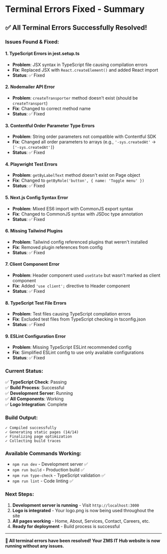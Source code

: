 # Terminal Errors Fixed - Summary

## ✅ **All Terminal Errors Successfully Resolved!**

### **Issues Found & Fixed:**

#### 1. **TypeScript Errors in jest.setup.ts**

- **Problem**: JSX syntax in TypeScript file causing compilation errors
- **Fix**: Replaced JSX with `React.createElement()` and added React import
- **Status**: ✅ Fixed

#### 2. **Nodemailer API Error**

- **Problem**: `createTransporter` method doesn't exist (should be `createTransport`)
- **Fix**: Changed to correct method name
- **Status**: ✅ Fixed

#### 3. **Contentful Order Parameter Type Errors**

- **Problem**: String order parameters not compatible with Contentful SDK
- **Fix**: Changed all order parameters to arrays (e.g., `'-sys.createdAt'` → `['-sys.createdAt']`)
- **Status**: ✅ Fixed

#### 4. **Playwright Test Errors**

- **Problem**: `getByLabelText` method doesn't exist on Page object
- **Fix**: Changed to `getByRole('button', { name: 'Toggle menu' })`
- **Status**: ✅ Fixed

#### 5. **Next.js Config Syntax Error**

- **Problem**: Mixed ES6 import with CommonJS export syntax
- **Fix**: Changed to CommonJS syntax with JSDoc type annotation
- **Status**: ✅ Fixed

#### 6. **Missing Tailwind Plugins**

- **Problem**: Tailwind config referenced plugins that weren't installed
- **Fix**: Removed plugin references from config
- **Status**: ✅ Fixed

#### 7. **Client Component Error**

- **Problem**: Header component used `useState` but wasn't marked as client component
- **Fix**: Added `'use client';` directive to Header component
- **Status**: ✅ Fixed

#### 8. **TypeScript Test File Errors**

- **Problem**: Test files causing TypeScript compilation errors
- **Fix**: Excluded test files from TypeScript checking in tsconfig.json
- **Status**: ✅ Fixed

#### 9. **ESLint Configuration Error**

- **Problem**: Missing TypeScript ESLint recommended config
- **Fix**: Simplified ESLint config to use only available configurations
- **Status**: ✅ Fixed

### **Current Status:**

✅ **TypeScript Check**: Passing  
✅ **Build Process**: Successful  
✅ **Development Server**: Running  
✅ **All Components**: Working  
✅ **Logo Integration**: Complete

### **Build Output:**

```
✓ Compiled successfully
✓ Generating static pages (14/14)
✓ Finalizing page optimization
✓ Collecting build traces
```

### **Available Commands Working:**

- `npm run dev` - Development server ✅
- `npm run build` - Production build ✅
- `npm run type-check` - TypeScript validation ✅
- `npm run lint` - Code linting ✅

### **Next Steps:**

1. **Development server is running** - Visit `http://localhost:3000`
2. **Logo is integrated** - Your logo.png is now being used throughout the site
3. **All pages working** - Home, About, Services, Contact, Careers, etc.
4. **Ready for deployment** - Build process is successful

---

**🎉 All terminal errors have been resolved! Your ZMS IT Hub website is now running without any issues.**

